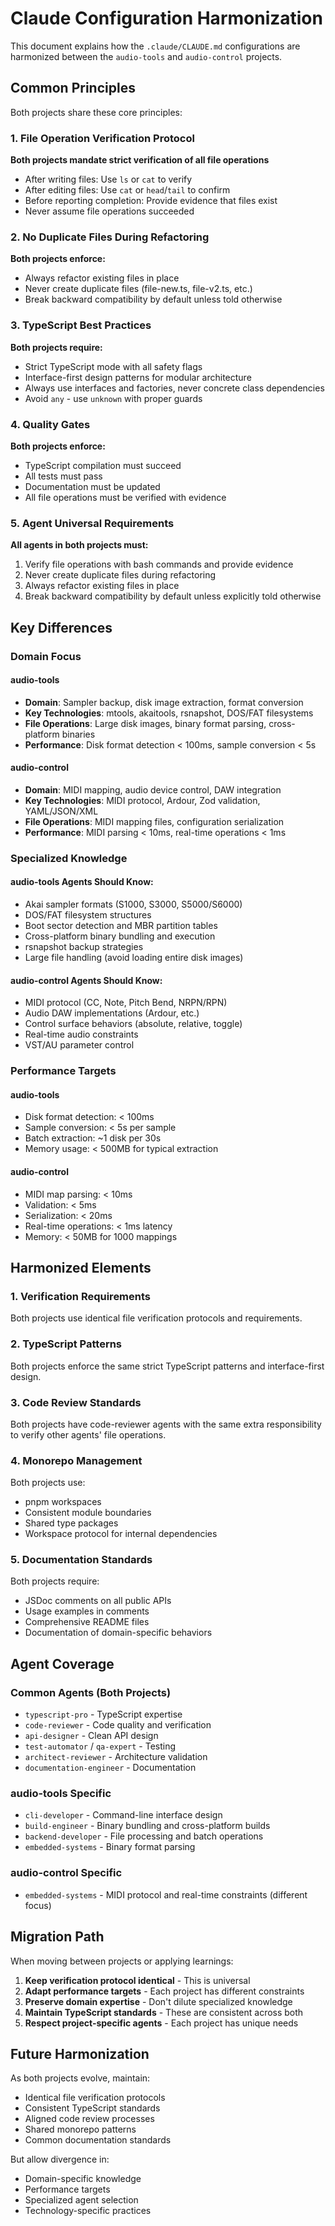 # Claude Configuration Harmonization

This document explains how the `.claude/CLAUDE.md` configurations are harmonized between the `audio-tools` and `audio-control` projects.

## Common Principles

Both projects share these core principles:

### 1. File Operation Verification Protocol
**Both projects mandate strict verification of all file operations**

- After writing files: Use `ls` or `cat` to verify
- After editing files: Use `cat` or `head`/`tail` to confirm
- Before reporting completion: Provide evidence that files exist
- Never assume file operations succeeded

### 2. No Duplicate Files During Refactoring
**Both projects enforce:**
- Always refactor existing files in place
- Never create duplicate files (file-new.ts, file-v2.ts, etc.)
- Break backward compatibility by default unless told otherwise

### 3. TypeScript Best Practices
**Both projects require:**
- Strict TypeScript mode with all safety flags
- Interface-first design patterns for modular architecture
- Always use interfaces and factories, never concrete class dependencies
- Avoid `any` - use `unknown` with proper guards

### 4. Quality Gates
**Both projects enforce:**
- TypeScript compilation must succeed
- All tests must pass
- Documentation must be updated
- All file operations must be verified with evidence

### 5. Agent Universal Requirements
**All agents in both projects must:**
1. Verify file operations with bash commands and provide evidence
2. Never create duplicate files during refactoring
3. Always refactor existing files in place
4. Break backward compatibility by default unless explicitly told otherwise

## Key Differences

### Domain Focus

#### audio-tools
- **Domain**: Sampler backup, disk image extraction, format conversion
- **Key Technologies**: mtools, akaitools, rsnapshot, DOS/FAT filesystems
- **File Operations**: Large disk images, binary format parsing, cross-platform binaries
- **Performance**: Disk format detection < 100ms, sample conversion < 5s

#### audio-control
- **Domain**: MIDI mapping, audio device control, DAW integration
- **Key Technologies**: MIDI protocol, Ardour, Zod validation, YAML/JSON/XML
- **File Operations**: MIDI mapping files, configuration serialization
- **Performance**: MIDI parsing < 10ms, real-time operations < 1ms

### Specialized Knowledge

#### audio-tools Agents Should Know:
- Akai sampler formats (S1000, S3000, S5000/S6000)
- DOS/FAT filesystem structures
- Boot sector detection and MBR partition tables
- Cross-platform binary bundling and execution
- rsnapshot backup strategies
- Large file handling (avoid loading entire disk images)

#### audio-control Agents Should Know:
- MIDI protocol (CC, Note, Pitch Bend, NRPN/RPN)
- Audio DAW implementations (Ardour, etc.)
- Control surface behaviors (absolute, relative, toggle)
- Real-time audio constraints
- VST/AU parameter control

### Performance Targets

#### audio-tools
- Disk format detection: < 100ms
- Sample conversion: < 5s per sample
- Batch extraction: ~1 disk per 30s
- Memory usage: < 500MB for typical extraction

#### audio-control
- MIDI map parsing: < 10ms
- Validation: < 5ms
- Serialization: < 20ms
- Real-time operations: < 1ms latency
- Memory: < 50MB for 1000 mappings

## Harmonized Elements

### 1. Verification Requirements
Both projects use identical file verification protocols and requirements.

### 2. TypeScript Patterns
Both projects enforce the same strict TypeScript patterns and interface-first design.

### 3. Code Review Standards
Both projects have code-reviewer agents with the same extra responsibility to verify other agents' file operations.

### 4. Monorepo Management
Both projects use:
- pnpm workspaces
- Consistent module boundaries
- Shared type packages
- Workspace protocol for internal dependencies

### 5. Documentation Standards
Both projects require:
- JSDoc comments on all public APIs
- Usage examples in comments
- Comprehensive README files
- Documentation of domain-specific behaviors

## Agent Coverage

### Common Agents (Both Projects)
- `typescript-pro` - TypeScript expertise
- `code-reviewer` - Code quality and verification
- `api-designer` - Clean API design
- `test-automator` / `qa-expert` - Testing
- `architect-reviewer` - Architecture validation
- `documentation-engineer` - Documentation

### audio-tools Specific
- `cli-developer` - Command-line interface design
- `build-engineer` - Binary bundling and cross-platform builds
- `backend-developer` - File processing and batch operations
- `embedded-systems` - Binary format parsing

### audio-control Specific
- `embedded-systems` - MIDI protocol and real-time constraints (different focus)

## Migration Path

When moving between projects or applying learnings:

1. **Keep verification protocol identical** - This is universal
2. **Adapt performance targets** - Each project has different constraints
3. **Preserve domain expertise** - Don't dilute specialized knowledge
4. **Maintain TypeScript standards** - These are consistent across both
5. **Respect project-specific agents** - Each project has unique needs

## Future Harmonization

As both projects evolve, maintain:
- Identical file verification protocols
- Consistent TypeScript standards
- Aligned code review processes
- Shared monorepo patterns
- Common documentation standards

But allow divergence in:
- Domain-specific knowledge
- Performance targets
- Specialized agent selection
- Technology-specific practices
